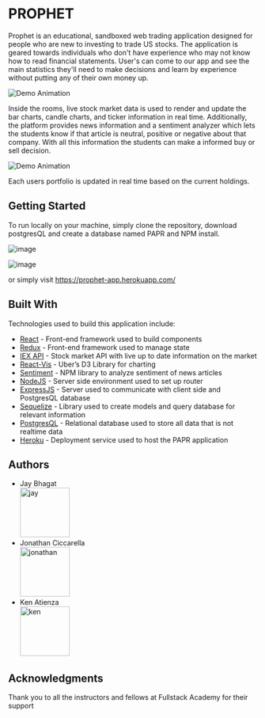 # PROPHET

Prophet is an educational, sandboxed web trading application designed for people who are new to investing to trade US stocks. The application is geared towards individuals who don't have experience who may not know how to read financial statements. User's can come to our app and see the main statistics they'll need to make decisions and learn by experience without putting any of their own money up.

![Demo Animation](../assets/createfourm.gif?raw=true)

Inside the rooms, live stock market data is used to render and update the bar charts, candle charts, and ticker information in real time. Additionally, the platform provides news information and a sentiment analyzer which lets the students know if that article is neutral, positive or negative about that company. With all this information the students can make a informed buy or sell decision.

![Demo Animation](../assets/screencast.gif?raw=true)

Each users portfolio is updated in real time based on the current holdings.

## Getting Started

To run locally on your machine, simply clone the repository, download postgresQL and create a database named PAPR and NPM install.

![image](../assets/createdb.png?raw=true)

![image](../assets/npminstall.png?raw=true)

or simply visit https://prophet-app.herokuapp.com/

## Built With

Technologies used to build this application include:

* [React](https://reactjs.org/) - Front-end framework used to build components
* [Redux](https://redux.js.org/) - Front-end framework used to manage state
* [IEX API](https://iextrading.com/developer/) - Stock market API with live up to date information on the market
* [React-Vis](https://uber.github.io/react-vis/) - Uber’s D3 Library for charting
* [Sentiment](https://www.npmjs.com/package/sentiment) - NPM library to analyze sentiment of news articles
* [NodeJS](https://nodejs.org/en/) - Server side environment used to set up router
* [ExpressJS](https://expressjs.com/) - Server used to communicate with client side and PostgresQL database
* [Sequelize](http://docs.sequelizejs.com/) - Library used to create models and query database for relevant information
* [PostgresQL](https://www.postgresql.org/) - Relational database used to store all data that is not realtime data
* [Heroku](https://www.heroku.com/) - Deployment service used to host the PAPR application

## Authors

* Jay Bhagat <br/> <img src="../assets/jay.jpg" alt="jay" width="100"/>
* Jonathan Ciccarella <br/> <img src="../assets/jon.png" alt="jonathan" width="100"/>
* Ken Atienza <br/> <img src="../assets/ken.png" alt="ken" width="100"/>

## Acknowledgments

Thank you to all the instructors and fellows at Fullstack Academy for their support
